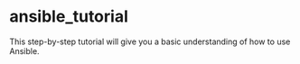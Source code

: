 # ansible_tutorial
This step-by-step tutorial will give you a basic understanding of how to use Ansible.
